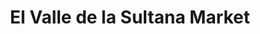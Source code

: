 ---
title: "El Valle de la Sultana Market"
url: /everett/el-valle-de-la-sultana-market/
shop: Lebensmittel
---